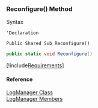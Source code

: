 ﻿### Reconfigure() Method

Syntax

```vbnet
'Declaration

Public Shared Sub Reconfigure() 
```

```csharp
public static void Reconfigure()
```

[!include[Requirements](../partials/requirements.md)]

#### Reference

[LogManager Class](FChoice.Common~FChoice.Common.LogManager.md)  
[LogManager Members](FChoice.Common~FChoice.Common.LogManager_members.md)